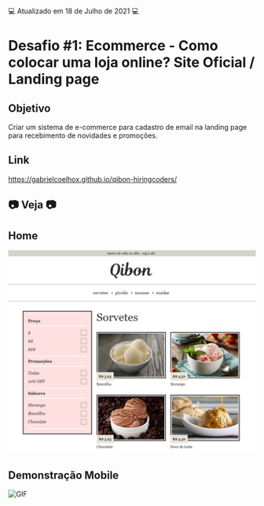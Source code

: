 💻 Atualizado em 18 de Julho de 2021 💻

# Desafio #1: Ecommerce - Como colocar uma loja online? Site Oficial / Landing page

## Objetivo

Criar um sistema de e-commerce para cadastro de email na landing page para recebimento de novidades e promoções.

## Link

https://gabrielcoelhox.github.io/qibon-hiringcoders/

## 📷 Veja 📷

## Home

![IMG](github/img1.png)

## Demonstração Mobile

![GIF](github/mobile.gif)
